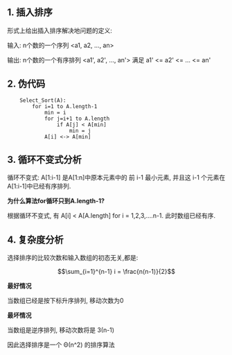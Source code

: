 ## 1. 插入排序

形式上给出插入排序解决地问题的定义:

输入: n个数的一个序列 <a1, a2, ..., an>

输出: n个数的一个有序排列 <a1', a2', ..., an'> 满足 a1' <= a2' <= ... <= an'

## 2. 伪代码

		Select_Sort(A):
			for i=1 to A.length-1
				min = i
				for j=i+1 to A.length
					if A[j] < A[min]
						min = j
				A[i] <-> A[min]

## 3. 循环不变式分析

循环不变式: A[1:i-1] 是A[1:n]中原本元素中的 前 i-1 最小元素, 并且这 i-1 个元素在A[1:i-1]中已经有序排列.

**为什么算法for循环只到A.length-1?**

根据循环不变式, 有 A[i] < A[A.length] for i = 1,2,3,....n-1. 此时数组已经有序.

## 4. 复杂度分析

选择排序的比较次数和输入数组的初态无关,都是:

$$\sum_{i=1}^{n-1} i = \frac{n(n-1)}{2}$$

**最好情况**

当数组已经是按下标升序排列, 移动次数为0

**最坏情况**

当数组是逆序排列, 移动次数将是 3(n-1)

因此选择排序是一个 Θ(n^2) 的排序算法
